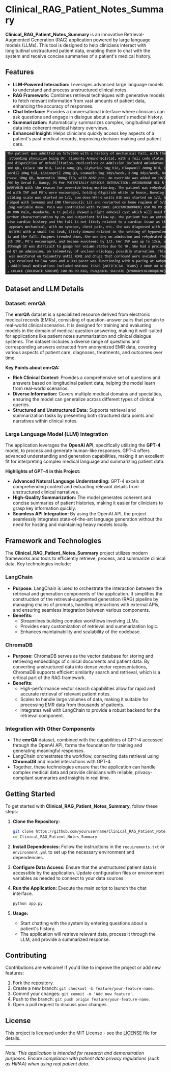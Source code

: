 # Clinical_RAG_Patient_Notes_Summary

**Clinical_RAG_Patient_Notes_Summary** is an innovative Retrieval-Augmented Generation (RAG) application powered by large language models (LLMs). This tool is designed to help clinicians interact with longitudinal unstructured patient data, enabling them to chat with the system and receive concise summaries of a patient's medical history.

## Features

- **LLM-Powered Interaction:** Leverages advanced large language models to understand and process unstructured clinical notes.
- **RAG Framework:** Combines retrieval techniques with generative models to fetch relevant information from vast amounts of patient data, enhancing the accuracy of responses.
- **Chat Interface:** Provides a conversational interface where clinicians can ask questions and engage in dialogue about a patient's medical history.
- **Summarization:** Automatically summarizes complex, longitudinal patient data into coherent medical history overviews.
- **Enhanced Insight:** Helps clinicians quickly access key aspects of a patient's past medical records, improving decision-making and patient care.

![Unstrctured Patient's longitudinal notes](images/unstrcutured.png)


## Dataset and LLM Details

### Dataset: emrQA

The **emrQA** dataset is a specialized resource derived from electronic medical records (EMRs), consisting of question-answer pairs that pertain to real-world clinical scenarios. It is designed for training and evaluating models in the domain of medical question answering, making it well-suited for applications like patient notes summarization and clinical dialogue systems. The dataset includes a diverse range of questions and corresponding answers extracted from anonymized EMR data, covering various aspects of patient care, diagnoses, treatments, and outcomes over time.

**Key Points about emrQA:**
- **Rich Clinical Context:** Provides a comprehensive set of questions and answers based on longitudinal patient data, helping the model learn from real-world scenarios.
- **Diverse Information:** Covers multiple medical domains and specialties, ensuring the model can generalize across different types of clinical queries.
- **Structured and Unstructured Data:** Supports retrieval and summarization tasks by presenting both structured data points and narratives within clinical notes.

### Large Language Model (LLM) Integration

The application leverages the **OpenAI API**, specifically utilizing the **GPT-4** model, to process and generate human-like responses. GPT-4 offers advanced understanding and generation capabilities, making it an excellent fit for interpreting complex medical language and summarizing patient data.

**Highlights of GPT-4 in this Project:**
- **Advanced Natural Language Understanding:** GPT-4 excels at comprehending context and extracting relevant details from unstructured clinical narratives.
- **High-Quality Summarization:** The model generates coherent and concise summaries of patient histories, making it easier for clinicians to grasp key information quickly.
- **Seamless API Integration:** By using the OpenAI API, the project seamlessly integrates state-of-the-art language generation without the need for hosting and maintaining heavy models locally.

## Framework and Technologies

The **Clinical_RAG_Patient_Notes_Summary** project utilizes modern frameworks and tools to efficiently retrieve, process, and summarize clinical data. Key technologies include:

### LangChain
- **Purpose:** LangChain is used to orchestrate the interaction between the retrieval and generation components of the application. It simplifies the construction of the retrieval-augmented generation (RAG) pipeline by managing chains of prompts, handling interactions with external APIs, and ensuring seamless integration between various components.
- **Benefits:** 
  - Streamlines building complex workflows involving LLMs.
  - Provides easy customization of retrieval and summarization logic.
  - Enhances maintainability and scalability of the codebase.

### ChromaDB
- **Purpose:** ChromaDB serves as the vector database for storing and retrieving embeddings of clinical documents and patient data. By converting unstructured data into dense vector representations, ChromaDB supports efficient similarity search and retrieval, which is a critical part of the RAG framework.
- **Benefits:**
  - High-performance vector search capabilities allow for rapid and accurate retrieval of relevant patient notes.
  - Scales to handle large volumes of data, making it suitable for processing EMR data from thousands of patients.
  - Integrates well with LangChain to provide a robust backend for the retrieval component.

### Integration with Other Components
- The **emrQA** dataset, combined with the capabilities of GPT-4 accessed through the OpenAI API, forms the foundation for training and generating meaningful responses.
- LangChain orchestrates the workflow, connecting data retrieval using **ChromaDB** and model interactions with GPT-4.
- Together, these technologies ensure that the application can handle complex medical data and provide clinicians with reliable, privacy-compliant summaries and insights in real time.

## Getting Started

To get started with **Clinical_RAG_Patient_Notes_Summary**, follow these steps:

1. **Clone the Repository:**
   ```bash
   git clone https://github.com/yourusername/Clinical_RAG_Patient_Notes_Summary.git
   cd Clinical_RAG_Patient_Notes_Summary
   ```

2. **Install Dependencies:**
   Follow the instructions in the `requirements.txt` or `environment.yml` to set up the necessary environment and dependencies.

3. **Configure Data Access:**
   Ensure that the unstructured patient data is accessible by the application. Update configuration files or environment variables as needed to connect to your data sources.

4. **Run the Application:**
   Execute the main script to launch the chat interface.
   ```bash
   python app.py
   ```

5. **Usage:**
   - Start chatting with the system by entering questions about a patient's history.
   - The application will retrieve relevant data, process it through the LLM, and provide a summarized response.

## Contributing

Contributions are welcome! If you'd like to improve the project or add new features:

1. Fork the repository.
2. Create a new branch: `git checkout -b feature/your-feature-name`.
3. Commit your changes: `git commit -m 'Add new feature'`.
4. Push to the branch: `git push origin feature/your-feature-name`.
5. Open a pull request to discuss your changes.

## License

This project is licensed under the MIT License - see the [LICENSE](LICENSE) file for details.

---

*Note: This application is intended for research and demonstration purposes. Ensure compliance with patient data privacy regulations (such as HIPAA) when using real patient data.*
